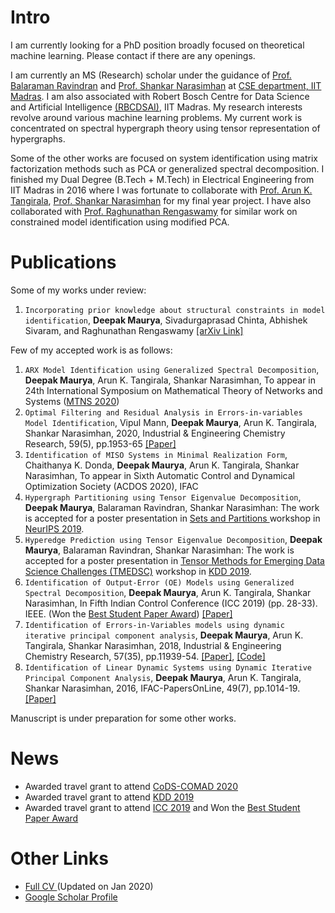# Intro
<!---
<img align="left" height="240" raw=true "Title" src="https://github.com/d-maurya/web/blob/master/fb_dp.jpg" >
-->
I am currently looking for a PhD position broadly focused on theoretical machine learning. Please contact if there are any openings. 

I am currently an MS (Research) scholar under the guidance of <a href="http://www.cse.iitm.ac.in/~ravi/"> Prof. Balaraman Ravindran</a> and <a href="http://www.che.iitm.ac.in/~naras/"> Prof. Shankar Narasimhan</a> at <a href="http://www.cse.iitm.ac.in/"> CSE department, IIT Madras</a>. I am also associated with Robert Bosch Centre for Data Science and Artificial Intelligence <a href="https://rbc-dsai.iitm.ac.in/"> (RBCDSAI)</a>, IIT Madras. My research interests revolve around various machine learning problems. My current work is concentrated on spectral hypergraph theory using tensor representation of hypergraphs. 

Some of the other works are focused on system identification using matrix factorization methods such as PCA or generalized spectral decomposition. I finished my Dual Degree (B.Tech + M.Tech) in Electrical Engineering from IIT Madras in 2016 where I was fortunate to collaborate with <a href="http://arunkt.wixsite.com/homepage"> Prof. Arun K. Tangirala</a>, <a href="http://www.che.iitm.ac.in/~naras/"> Prof. Shankar Narasimhan</a> for my final year project. I have also collaborated with <a href="https://scholar.google.co.in/citations?user=WOCWpzwAAAAJ&hl=en"> Prof. Raghunathan Rengaswamy</a> for similar work on constrained model identification using modified PCA. 

# Publications 
Some of my works under review:
1. `Incorporating prior knowledge about structural constraints in model identification`, **Deepak Maurya**, Sivadurgaprasad Chinta, Abhishek Sivaram, and Raghunathan Rengaswamy <a href="https://arxiv.org/abs/2007.04030">[arXiv Link]</a>

Few of my accepted work is as follows: 
1. `ARX Model Identification using Generalized Spectral Decomposition`, **Deepak Maurya**, Arun K. Tangirala, Shankar Narasimhan, To appear in 24th International Symposium on Mathematical Theory of Networks and Systems (<a href="https://mtns2020.eng.cam.ac.uk/">MTNS 2020</a>) 
2. `Optimal Filtering and Residual Analysis in Errors-in-variables Model Identification`, Vipul Mann, **Deepak Maurya**, Arun K. Tangirala, Shankar Narasimhan, 2020, Industrial & Engineering Chemistry Research, 59(5), pp.1953-65 <a href="https://pubs.acs.org/doi/10.1021/acs.iecr.9b04561">[Paper]</a> 
3. `Identification of MISO Systems in Minimal Realization Form`, Chaithanya K. Donda, **Deepak Maurya**, Arun K. Tangirala, Shankar Narasimhan, To appear in Sixth Automatic Control and Dynamical Optimization Society (ACDOS 2020), IFAC
4. `Hypergraph Partitioning using Tensor Eigenvalue Decomposition`, **Deepak Maurya**, Balaraman Ravindran, Shankar Narasimhan: The work is accepted for a poster presentation in <a href="https://www.sets.parts/accepted-papers">Sets and Partitions </a> workshop in <a href="https://neurips.cc/">NeurIPS 2019</a>.
5. `Hyperedge Prediction using Tensor Eigenvalue Decomposition`, **Deepak Maurya**, Balaraman Ravindran, Shankar Narasimhan: The work is accepted for a poster presentation in <a href="http://kdd2019.cs.ucdavis.edu/">Tensor Methods for Emerging Data Science Challenges (TMEDSC)</a> workshop in <a href="https://www.kdd.org/kdd2019/">KDD 2019</a>.  
6. `Identification of Output-Error (OE) Models using Generalized Spectral Decomposition`, **Deepak Maurya**, Arun K. Tangirala, Shankar Narasimhan, In Fifth Indian Control Conference (ICC 2019) (pp. 28-33). IEEE. (Won the <a href="http://icc.org.in/2019/best-student-paper-award/">Best Student Paper Award</a>) <a href="https://ieeexplore.ieee.org/abstract/document/8715582/">[Paper]</a> 
7. `Identification of Errors-in-Variables models using dynamic iterative principal component analysis`, **Deepak Maurya**, Arun K. Tangirala, Shankar Narasimhan, 2018, Industrial & Engineering Chemistry Research, 57(35), pp.11939-54. <a href="https://pubs.acs.org/doi/abs/10.1021/acs.iecr.8b01374">[Paper]</a>, <a href="https://github.com/d-maurya/DIPCA-EIV">[Code]</a>      
8. `Identification of Linear Dynamic Systems using Dynamic Iterative Principal Component Analysis`, **Deepak Maurya**, Arun K. Tangirala, Shankar Narasimhan, 2016, IFAC-PapersOnLine, 49(7), pp.1014-19.<a href="https://www.sciencedirect.com/science/article/pii/S2405896316305420">[Paper]</a>   

Manuscript is under preparation for some other works. 

# News
- Awarded travel grant to attend <a href = "https://cods-comad.in/">CoDS-COMAD 2020 </a> <br>
- Awarded travel grant to attend <a href = "https://www.kdd.org/kdd2019/">KDD 2019 </a> <br>
- Awarded travel grant to attend <a href = "https://icc.org.in/2019/">ICC 2019</a> and Won the <a href="http://icc.org.in/2019/best-student-paper-award/">Best Student Paper Award</a>

# Other Links
- <a href="https://github.com/d-maurya/web/blob/master/cv_may2020.pdf">Full CV </a> (Updated on Jan 2020)<br> 
- <a href="https://scholar.google.com/citations?user=ivfff6wAAAAJ">Google Scholar Profile</a> <br>

<!---
### Markdown
working image codes but image not displayed in the final webpage 
<img src="https://github.com/d-maurya/web/blob/master/fb_dp.jpg" height="240">
![](https://github.com/d-maurya/web/blob/master/fb_dp.jpg )

Markdown is a lightweight and easy-to-use syntax for styling your writing. It includes conventions for

```markdown
Syntax highlighted code block

# Header 1
## Header 2
### Header 3

- Bulleted
- List

1. Numbered
2. List

**Bold** and _Italic_ and `Code` text

[Link](url) and ![Image](src)
```

For more details see [GitHub Flavored Markdown](https://guides.github.com/features/mastering-markdown/).

### Jekyll Themes

Your Pages site will use the layout and styles from the Jekyll theme you have selected in your [repository settings](https://github.com/d-maurya/web/settings). The name of this theme is saved in the Jekyll `_config.yml` configuration file.

### Support or Contact

Having trouble with Pages? Check out our [documentation](https://help.github.com/categories/github-pages-basics/) or [contact support](https://github.com/contact) and we’ll help you sort it out.
-->
